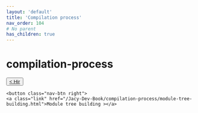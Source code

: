 ```yaml
---
layout: 'default'
title: 'Compilation process'
nav_order: 104
# No parent
has_children: true
---
```


# compilation-process
<div class="nav-btn-block">
    <button class="nav-btn left">
    <a class="link" href="/Jacy-Dev-Book/compilation-process/hir.html">< Hir</a>
</button>

    <button class="nav-btn right">
    <a class="link" href="/Jacy-Dev-Book/compilation-process/module-tree-building.html">Module tree building ></a>
</button>

</div>
